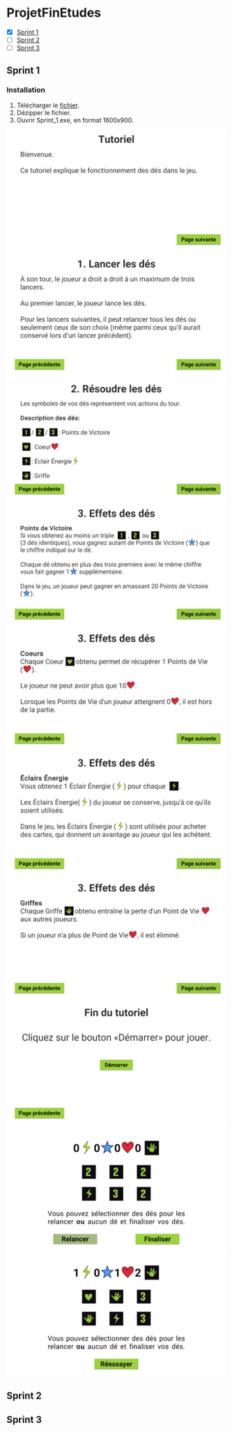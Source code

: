 # ProjetFinEtudes

- [x] [Sprint 1](https://github.com/GameDevPyro/ProjetFinEtudes#sprint-1) 
- [ ] [Sprint 2](https://github.com/GameDevPyro/ProjetFinEtudes#sprint-2)
- [ ] [Sprint 3](https://github.com/GameDevPyro/ProjetFinEtudes#sprint-3)

## Sprint 1

### Installation
1. Télécharger le [fichier](https://minhaskamal.github.io/DownGit/#/home?url=https://github.com/GameDevPyro/ProjetFinEtudes/tree/master/Sprint_1).
2. Dézipper le fichier.
3. Ouvrir Sprint_1.exe, en format 1600x900.


![alt text](Screenshots/0.png)
![alt text](Screenshots/1.png)
![alt text](Screenshots/2.png)
![alt text](Screenshots/3.png)
![alt text](Screenshots/4.png)
![alt text](Screenshots/5.png)
![alt text](Screenshots/6.png)
![alt text](Screenshots/7.png)
![alt text](Screenshots/8.png)
![alt text](Screenshots/9.png)


## Sprint 2



## Sprint 3
